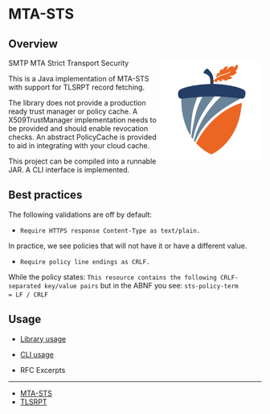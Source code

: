 MTA-STS
=======

Overview
--------
<img align="right" width="200" height="200" src="logo.png">
SMTP MTA Strict Transport Security

This is a Java implementation of MTA-STS with support for TLSRPT record fetching.

The library does not provide a production ready trust manager or policy cache.
A X509TrustManager implementation needs to be provided and should enable revocation checks.
An abstract PolicyCache is provided to aid in integrating with your cloud cache. 

This project can be compiled into a runnable JAR.
A CLI interface is implemented.

Best practices
--------------
The following validations are off by default:
- `Require HTTPS response Content-Type as text/plain.`

In practice, we see policies that will not have it or have a different value.

- `Require policy line endings as CRLF.`

While the policy states: `This resource contains the following CRLF-separated key/value pairs`
but in the ABNF you see: `sts-policy-term          = LF / CRLF`

Usage
-----
- [Library usage](lib.md)
- [CLI usage](../cli.md)

- RFC Excerpts
------------
- [MTA-STS](mta-sts.md)
- [TLSRPT](tlsrpt.md)
